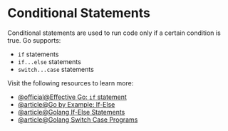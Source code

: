 # Conditional Statements

Conditional statements are used to run code only if a certain condition is true. Go supports:

- `if` statements
- `if...else` statements
- `switch...case` statements

Visit the following resources to learn more:

- [@official@Effective Go: `if` statement](https://go.dev/doc/effective_go#if)
- [@article@Go by Example: If-Else](https://gobyexample.com/if-else)
- [@article@Golang If-Else Statements](https://www.golangprograms.com/golang-if-else-statements.html)
- [@article@Golang Switch Case Programs](https://www.golangprograms.com/golang-switch-case-statements.html)
